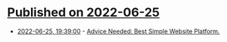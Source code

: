 # [Published on 2022-06-25](index.md)

* [2022-06-25, 19:39:00](https://soylentnews.org/article.pl?sid=22/06/25/1720200&from=rss) - [Advice Needed: Best Simple Website Platform.](https://soylentnews.org/article.pl?sid=22/06/25/1720200&from=rss)
